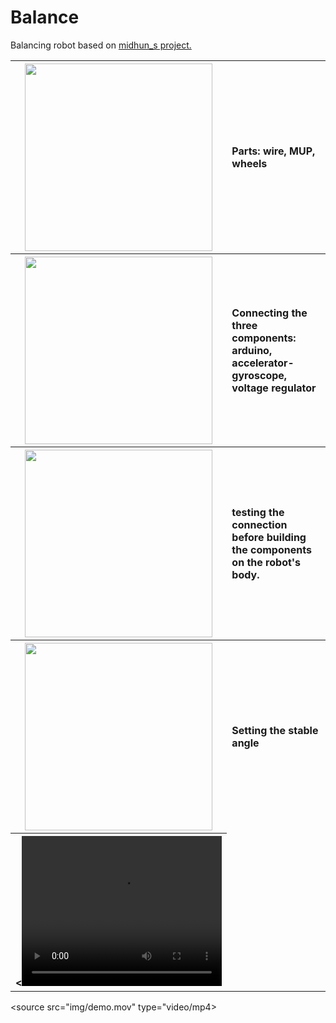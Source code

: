 <link rel="stylesheet" href="styles.css">

# Balance
Balancing robot based on <a href="https://www.instructables.com/Arduino-Self-Balancing-Robot-1/" target="_blank">midhun_s project.</a>

<table>
  <tr>
    <th><img class="image" src = "img/parts.png" width =300></th>
    <th><p align="left"> Parts: wire, MUP, wheels </p></th>
  </tr>
  
  <tr>
    <th><img src = "img/gyro.png" width=300></th>
    <th><p align="left">Connecting the three components: arduino,
      accelerator-gyroscope, voltage regulator</p></th>
  </tr>
  
  <tr>
    <th><img src = "img/test.png" width=300></th>
    <th><p align="left">testing the connection before building the components on the robot's body.</p></th>
  </tr>
  
  <tr>
    <th><img src = "img/integ.png" width=300></th>
    <th><p align="left">Setting the stable angle</p></th>
  </tr>
  
  <tr>
    <th><<video width="320" height="240" controls>
        <source src="movie.mp4" type="video/mp4">
        </video></th>
  </tr>
   
</table>

<source src="img/demo.mov" type="video/mp4>

